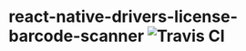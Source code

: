 # react-native-drivers-license-barcode-scanner ![Travis CI](https://travis-ci.org/kyledecot/drivers-license-barcode-generator.svg?branch=master)
